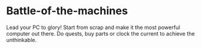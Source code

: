# Battle-of-the-machines
Lead your PC to glory! Start from scrap and make it the most powerful computer out there. Do quests, buy parts or clock the current to achieve the unthinkable.
